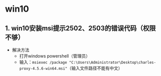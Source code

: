 # win10

## 1. win10安装msi提示2502、2503的错误代码（权限不够）

- 解决方法
  - 打开windows powershell（管理员）
  - 输入：`msiexec /package "C:\Users\Administrator\Desktop\charles-proxy-4.5.6-win64.msi"`（输入文件路径不能有中文）

